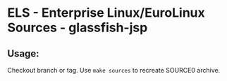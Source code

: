 # ELS - Enterprise Linux/EuroLinux Sources - glassfish-jsp
 
## Usage:
  Checkout branch or tag. Use `make sources` to recreate  SOURCE0 archive.
